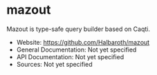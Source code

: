 



# mazout

Mazout is type-safe query builder based on Caqti.


* Website: https://github.com/Halbaroth/mazout
* General Documentation: Not yet specified
* API Documentation: Not yet specified
* Sources: Not yet specified
